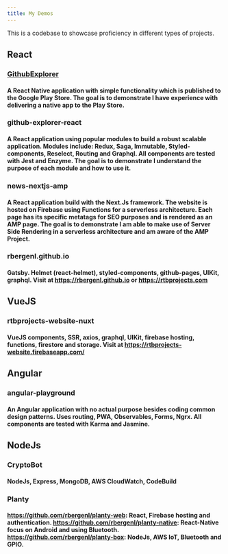 ```yaml
---
title: My Demos
---
```

This is a codebase to showcase proficiency in different types of projects.

## React

### [GithubExplorer](https://google.com)
#### A React Native application with simple functionality which is published to the Google Play Store. The goal is to demonstrate I have experience with delivering a native app to the Play Store.

### github-explorer-react
#### A React application using popular modules to build a robust scalable application. Modules include: Redux, Saga, Immutable, Styled-components, Reselect, Routing and Graphql. All components are tested with Jest and Enzyme. The goal is to demonstrate I understand the purpose of each module and how to use it.

### news-nextjs-amp
#### A React application build with the Next.Js framework. The website is hosted on Firebase using Functions for a serverless architecture. Each page has its specific metatags for SEO purposes and is rendered as an AMP page. The goal is to demonstrate I am able to make use of Server Side Rendering in a serverless architecture and am aware of the AMP Project.

### rbergenl.github.io
#### Gatsby. Helmet (react-helmet), styled-components, github-pages, UIKit, graphql. Visit at https://rbergenl.github.io or https://rtbprojects.com

## VueJS

### rtbprojects-website-nuxt
#### VueJS components, SSR, axios, graphql, UIKit, firebase hosting, functions, firestore and storage. Visit at https://rtbprojects-website.firebaseapp.com/

## Angular

### angular-playground
#### An Angular application with no actual purpose besides coding common design patterns. Uses routing, PWA, Observables, Forms, Ngrx. All components are tested with Karma and Jasmine.

## NodeJs

### CryptoBot
#### NodeJs, Express, MongoDB, AWS CloudWatch, CodeBuild

### Planty
#### https://github.com/rbergenl/planty-web: React, Firebase hosting and authentication. https://github.com/rbergenl/planty-native: React-Native focus on Android and using Bluetooth. https://github.com/rbergenl/planty-box: NodeJs, AWS IoT, Bluetooth and GPIO.
